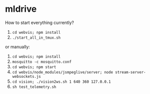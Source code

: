 # mldrive

How to start everything currently?

1. `cd webvis; npm install`
2. `./start_all_in_tmux.sh`

or manually:

1. `cd webvis; npm install`
2. `mosquitto -c mosquitto.conf`
3. `cd webvis; npm start`
4. `cd webvis/node_modules/jsmpeglive/server; node stream-server-websockets.js`
5. `cd vision; ./vision2ws.sh 1 640 360 127.0.0.1`
6. `sh test_telemetry.sh`
